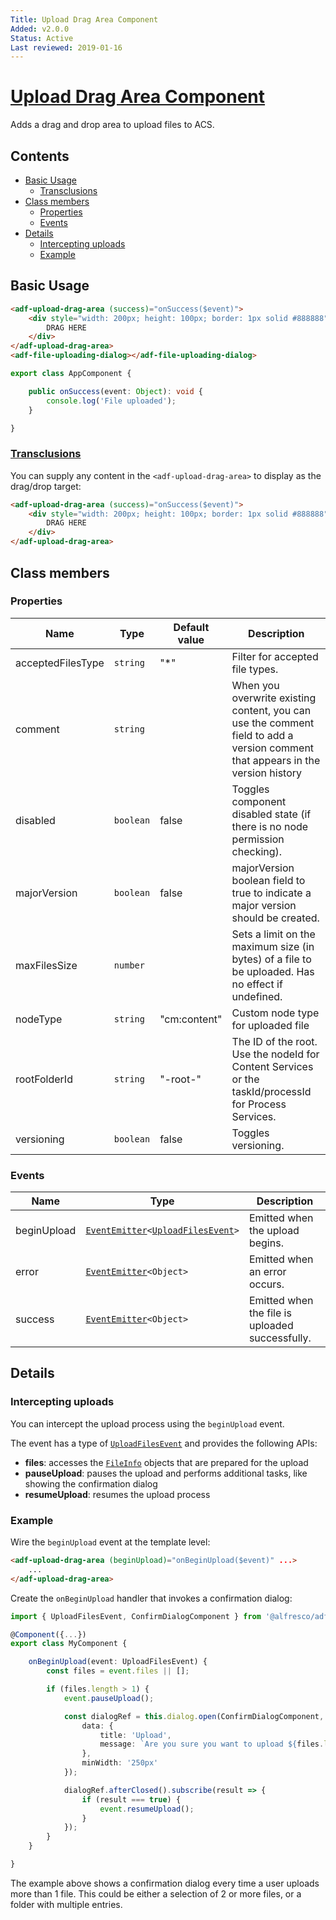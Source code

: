 ```yaml
---
Title: Upload Drag Area Component
Added: v2.0.0
Status: Active
Last reviewed: 2019-01-16
---
```


# [Upload Drag Area Component](../../content-services/upload/components/upload-drag-area.component.ts "Defined in upload-drag-area.component.ts")

Adds a drag and drop area to upload files to ACS.

## Contents

-   [Basic Usage](#basic-usage)
    -   [Transclusions](#transclusions)
-   [Class members](#class-members)
    -   [Properties](#properties)
    -   [Events](#events)
-   [Details](#details)
    -   [Intercepting uploads](#intercepting-uploads)
    -   [Example](#example)

## Basic Usage

```html
<adf-upload-drag-area (success)="onSuccess($event)">
    <div style="width: 200px; height: 100px; border: 1px solid #888888">
        DRAG HERE
    </div>
</adf-upload-drag-area>
<adf-file-uploading-dialog></adf-file-uploading-dialog>
```

```ts
export class AppComponent {

    public onSuccess(event: Object): void {
        console.log('File uploaded');
    }

}
```

### [Transclusions](../user-guide/transclusion.md)

You can supply any content in the `<adf-upload-drag-area>` to display
as the drag/drop target:

```html
<adf-upload-drag-area (success)="onSuccess($event)">
    <div style="width: 200px; height: 100px; border: 1px solid #888888">
        DRAG HERE
    </div>
</adf-upload-drag-area>
```

## Class members

### Properties

| Name | Type | Default value | Description |
| ---- | ---- | ------------- | ----------- |
| acceptedFilesType | `string` | "\*" | Filter for accepted file types. |
| comment | `string` |  | When you overwrite existing content, you can use the comment field to add a version comment that appears in the version history |
| disabled | `boolean` | false | Toggles component disabled state (if there is no node permission checking). |
| majorVersion | `boolean` | false | majorVersion boolean field to true to indicate a major version should be created. |
| maxFilesSize | `number` |  | Sets a limit on the maximum size (in bytes) of a file to be uploaded. Has no effect if undefined. |
| nodeType | `string` | "cm:content" | Custom node type for uploaded file |
| rootFolderId | `string` | "-root-" | The ID of the root. Use the nodeId for Content Services or the taskId/processId for Process Services. |
| versioning | `boolean` | false | Toggles versioning. |

### Events

| Name | Type | Description |
| ---- | ---- | ----------- |
| beginUpload | [`EventEmitter`](https://angular.io/api/core/EventEmitter)`<`[`UploadFilesEvent`](../../content-services/upload/components/upload-files.event.ts)`>` | Emitted when the upload begins. |
| error | [`EventEmitter`](https://angular.io/api/core/EventEmitter)`<Object>` | Emitted when an error occurs. |
| success | [`EventEmitter`](https://angular.io/api/core/EventEmitter)`<Object>` | Emitted when the file is uploaded successfully. |

## Details

### Intercepting uploads

You can intercept the upload process using the `beginUpload` event. 

The event has a type of [`UploadFilesEvent`](../../content-services/upload/components/upload-files.event.ts) and provides the following APIs:

-   **files**: accesses the [`FileInfo`](../../core/utils/file-utils.ts) objects that are prepared for the upload
-   **pauseUpload**: pauses the upload and performs additional tasks, like showing the confirmation dialog
-   **resumeUpload**: resumes the upload process

### Example

Wire the `beginUpload` event at the template level:

```html
<adf-upload-drag-area (beginUpload)="onBeginUpload($event)" ...>
    ...
</adf-upload-drag-area>
```

Create the `onBeginUpload` handler that invokes a confirmation dialog:

```ts
import { UploadFilesEvent, ConfirmDialogComponent } from '@alfresco/adf-content-services';

@Component({...})
export class MyComponent {

    onBeginUpload(event: UploadFilesEvent) {
        const files = event.files || [];

        if (files.length > 1) {
            event.pauseUpload();

            const dialogRef = this.dialog.open(ConfirmDialogComponent, {
                data: {
                    title: 'Upload',
                    message: `Are you sure you want to upload ${files.length} file(s)?`
                },
                minWidth: '250px'
            });

            dialogRef.afterClosed().subscribe(result => {
                if (result === true) {
                    event.resumeUpload();
                }
            });
        }
    }

}
```

The example above shows a confirmation dialog every time a user uploads more than 1 file.
This could be either a selection of 2 or more files, or a folder with multiple entries.
